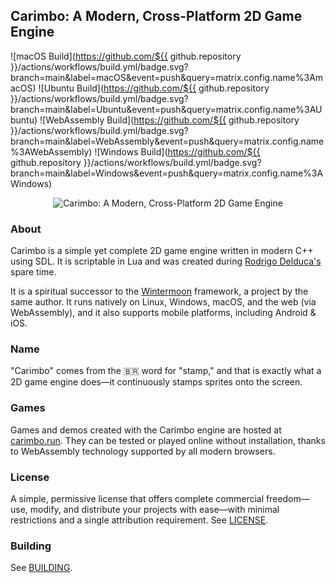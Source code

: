 ## Carimbo: A Modern, Cross-Platform 2D Game Engine

![macOS Build](https://github.com/${{ github.repository }}/actions/workflows/build.yml/badge.svg?branch=main&label=macOS&event=push&query=matrix.config.name%3AmacOS)
![Ubuntu Build](https://github.com/${{ github.repository }}/actions/workflows/build.yml/badge.svg?branch=main&label=Ubuntu&event=push&query=matrix.config.name%3AUbuntu)
![WebAssembly Build](https://github.com/${{ github.repository }}/actions/workflows/build.yml/badge.svg?branch=main&label=WebAssembly&event=push&query=matrix.config.name%3AWebAssembly)
![Windows Build](https://github.com/${{ github.repository }}/actions/workflows/build.yml/badge.svg?branch=main&label=Windows&event=push&query=matrix.config.name%3AWindows)

<p align="center">
  <img src="carimbo.avif" alt="Carimbo: A Modern, Cross-Platform 2D Game Engine">
</p>

### About

Carimbo is a simple yet complete 2D game engine written in modern C++ using SDL. It is scriptable in Lua and was created during [Rodrigo Delduca's](https://rodrigodelduca.org) spare time.

It is a spiritual successor to the [Wintermoon](https://github.com/wintermoon/wintermoon) framework, a project by the same author. It runs natively on Linux, Windows, macOS, and the web (via WebAssembly), and it also supports mobile platforms, including Android & iOS.

### Name

"Carimbo" comes from the 🇧🇷 word for "stamp," and that is exactly what a 2D game engine does—it continuously stamps sprites onto the screen.

### Games

Games and demos created with the Carimbo engine are hosted at [carimbo.run](https://carimbo.run). They can be tested or played online without installation, thanks to WebAssembly technology supported by all modern browsers.

### License

A simple, permissive license that offers complete commercial freedom—use, modify, and distribute your projects with ease—with minimal restrictions and a single attribution requirement. See [LICENSE](LICENSE).

### Building

See [BUILDING](BUILDING.md).
